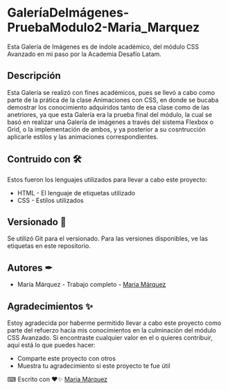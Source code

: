# GaleríaDeImágenes-PruebaModulo2-Maria_Marquez

Esta Galería de Imágenes es de índole académico, del módulo CSS Avanzado en mi paso por la Academia Desafío Latam.

## Descripción 

Esta Galería se realizó con fines académicos, pues se llevó a cabo como parte de la prática de la clase Animaciones con CSS, en donde se bucaba demostrar los conocimiento adquiridos tanto de esa clase como de las anetriores, ya que esta Galería era la prueba final del módulo, la cual se basó en realizar una Galería de imágenes a través del sistema Flexbox o Grid, o la implementación de ambos, y ya posterior a su cosntrucción aplicarle estilos y las animaciones correspondientes.

## Contruido con 🛠
Estos fueron los lenguajes utilizados para llevar a cabo este proyecto: 
+ HTML - El lenguaje de etiquetas utilizado
+ CSS - Estilos utilizados

## Versionado 📌
Se utilizó Git para el versionado. Para las versiones disponibles, ve las etiquetas en este repositorio.

## Autores ✒
+ María Márquez - Trabajo completo - [Maria Márquez](https://github.com/MariFer14)

## Agradecimientos ✨
Estoy agradecida por haberme permitido llevar a cabo este proyecto como parte del refuerzo hacia mis conocimientos en la culminación del módulo CSS Avanzado. Si encontraste cualquier valor en el o quieres contribuir, aquí está lo que puedes hacer:

+ Comparte este proyecto con otros
+ Muestra tu agradecimiento si este proyecto te fue útil

⌨ Escrito con ❤✨ [Maria Márquez](https://github.com/MariFer14)
